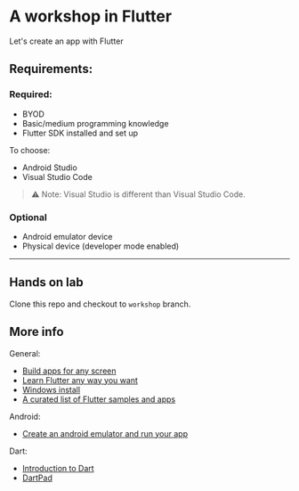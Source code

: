 # A workshop in Flutter

Let's create an app with Flutter

## Requirements:

### Required:

- BYOD
- Basic/medium programming knowledge
- Flutter SDK installed and set up

To choose:

- Android Studio
- Visual Studio Code

> ⚠️ Note: Visual Studio is different than Visual Studio Code.

### Optional

- Android emulator device
- Physical device (developer mode enabled)

---

## Hands on lab

Clone this repo and checkout to `workshop` branch.

## More info

General:

- [Build apps for any screen](https://flutter.dev/)
- [Learn Flutter any way you want](https://flutter.dev/learn)
- [Windows install](https://docs.flutter.dev/get-started/install/windows)
- [A curated list of Flutter samples and apps](https://flutter.github.io/samples/#)

Android:

- [Create an android emulator and run your app](https://medium.com/@Narimane_hn/create-an-android-emulator-and-run-your-first-flutter-app-bdb914b63973)

Dart:

- [Introduction to Dart](https://dart.dev/language)
- [DartPad](https://dartpad.dev/?)